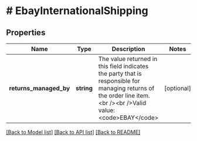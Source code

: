 # # EbayInternationalShipping

## Properties

Name | Type | Description | Notes
------------ | ------------- | ------------- | -------------
**returns_managed_by** | **string** | The value returned in this field indicates the party that is responsible for managing returns of the order line item.&lt;br /&gt;&lt;br /&gt;Valid value: &lt;code&gt;EBAY&lt;/code&gt; | [optional]

[[Back to Model list]](../../README.md#models) [[Back to API list]](../../README.md#endpoints) [[Back to README]](../../README.md)
